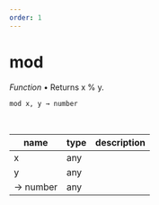 ```yaml
---
order: 1
---
```

# mod

_Function_ &bull; Returns x % y.

<pre><code>mod x, y &rarr; number</code></pre>
<br>

| name | type | description |
|------|------|-------------|
|x|any||
|y|any||
|&rarr; number|any||




